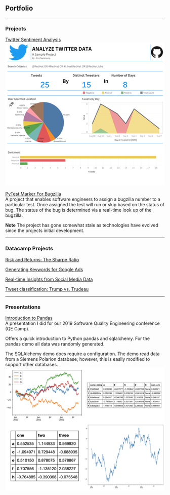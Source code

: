 ## Portfolio

---

### Projects 

[Twitter Sentiment Analysis](/projects/twitter-sentiment)
<img src="images/Analyze Twitter Data.png?raw=true"/>

[PyTest Marker For Bugzilla](https://github.com/els-pnw/pytest_marker_bugzilla/)
<br>
A project that enables software engineers to assign a bugzilla number to a particular test.  Once assigned the test will run or skip based on the status of bug.  The status of the bug is determined via a real-time look up of the bugzilla.

**Note** The project has gone somewhat stale as technologies have evolved since the projects initial development.

---
### Datacamp Projects
[Risk and Returns: The Sharpe Ratio](https://app.datacamp.com/workspace/w/d6c10d08-cbbd-4004-99e5-f1f5e2be44b3/)

[Generating Keywords for Google Ads](https://app.datacamp.com/workspace/w/f73cd631-7037-4f26-a242-e38e4ddc764e/)

[Real-time Insights from Social Media Data](https://app.datacamp.com/workspace/w/a10123cb-b35a-434c-989d-9ab329c98163)

[Tweet classification: Trump vs. Trudeau](https://app.datacamp.com/workspace/w/34d81ab5-21cd-41fe-b59b-53d5cd78c9fe)

---
### Presentations
[Introduction to Pandas](https://github.com/els-pnw/QECamp19-Intro-to-pandas/)
<br>
A presentation I did for our 2019 Software Quality Engineering conference (QE Camp).  

Offers a quick introduction to Python pandas and sqlalchemy.  For the pandas demo all data was randomly generated.

The SQLAlchemy demo does require a configuration.  The demo read data from a Siemens Polarion database; however, this is easily modified to support other databases.
<img src="images/Pandas Getting Started.png">